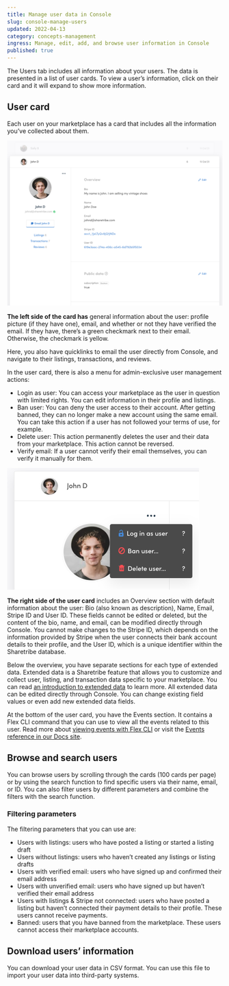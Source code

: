 ```yaml
---
title: Manage user data in Console
slug: console-manage-users
updated: 2022-04-13
category: concepts-management
ingress: Manage, edit, add, and browse user information in Console
published: true
---
```


The Users tab includes all information about your users. The data is
presented in a list of user cards. To view a user’s information, click
on their card and it will expand to show more information.

## User card

Each user on your marketplace has a card that includes all the
information you’ve collected about them.

![User card](./user-card.png)

**The left side of the card has** general information about the user:
profile picture (if they have one), email, and whether or not they have
verified the email. If they have, there’s a green checkmark next to
their email. Otherwise, the checkmark is yellow.

Here, you also have quicklinks to email the user directly from Console,
and navigate to their listings, transactions, and reviews.

In the user card, there is also a menu for admin-exclusive user
management actions:

- Login as user: You can access your marketplace as the user in question
  with limited rights. You can edit information in their profile and
  listings.
- Ban user: You can deny the user access to their account. After getting
  banned, they can no longer make a new account using the same email.
  You can take this action if a user has not followed your terms of use,
  for example.
- Delete user: This action permanently deletes the user and their data
  from your marketplace. This action cannot be reversed.
- Verify email: If a user cannot verify their email themselves, you can
  verify it manually for them.

![Admin actions](./admin-actions.png)

**The right side of the user card** includes an Overview section with
default information about the user: Bio (also known as description),
Name, Email, Stripe ID and User ID. These fields cannot be edited or
deleted, but the content of the bio, name, and email, can be modified
directly through Console. You cannot make changes to the Stripe ID,
which depends on the information provided by Stripe when the user
connects their bank account details to their profile, and the User ID,
which is a unique identifier within the Sharetribe database.

Below the overview, you have separate sections for each type of extended
data. Extended data is a Sharetribe feature that allows you to customize
and collect user, listing, and transaction data specific to your
marketplace. You can read
[an introduction to extended data](/concepts/extended-data-introduction/)
to learn more. All extended data can be edited directly through Console.
You can change existing field values or even add new extended data
fields.

At the bottom of the user card, you have the Events section. It contains
a Flex CLI command that you can use to view all the events related to
this user. Read more about
[viewing events with Flex CLI](/how-to/view-events-with-flex-cli/) or
visit the [Events reference in our Docs site](/references/events/).

## Browse and search users

You can browse users by scrolling through the cards (100 cards per page)
or by using the search function to find specific users via their name,
email, or ID. You can also filter users by different parameters and
combine the filters with the search function.

### Filtering parameters

The filtering parameters that you can use are:

- Users with listings: users who have posted a listing or started a
  listing draft
- Users without listings: users who haven’t created any listings or
  listing drafts
- Users with verified email: users who have signed up and confirmed
  their email address
- Users with unverified email: users who have signed up but haven’t
  verified their email address
- Users with listings & Stripe not connected: users who have posted a
  listing but haven’t connected their payment details to their profile.
  These users cannot receive payments.
- Banned: users that you have banned from the marketplace. These users
  cannot access their marketplace accounts.

## Download users’ information

You can download your user data in CSV format. You can use this file to
import your user data into third-party systems.
